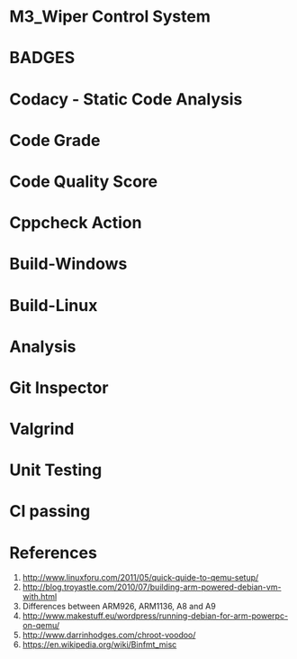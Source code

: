 # M3_Wiper Control System
# BADGES
# Codacy - Static Code Analysis

# Code Grade

# Code Quality Score

# Cppcheck Action

# Build-Windows

# Build-Linux

# Analysis

# Git Inspector

# Valgrind

# Unit Testing

# CI passing

# References
1) http://www.linuxforu.com/2011/05/quick-quide-to-qemu-setup/ 
2) http://blog.troyastle.com/2010/07/building-arm-powered-debian-vm-with.html 
3) Differences between ARM926, ARM1136, A8 and A9 
4) http://www.makestuff.eu/wordpress/running-debian-for-arm-powerpc-on-qemu/ 
5) http://www.darrinhodges.com/chroot-voodoo/ 
6) https://en.wikipedia.org/wiki/Binfmt_misc
